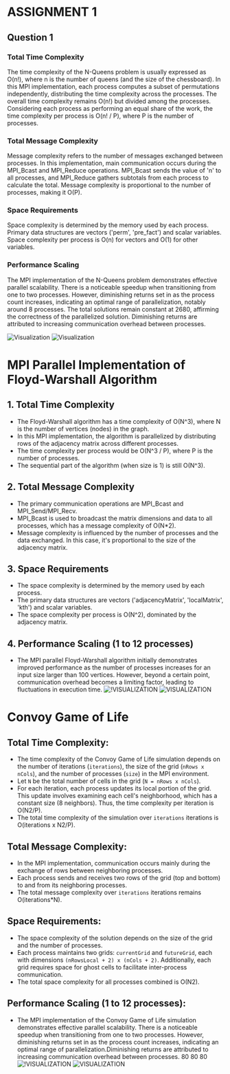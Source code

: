 #                                                           ASSIGNMENT 1 

## Question 1

###  Total Time Complexity

The time complexity of the N-Queens problem is usually expressed as O(n!), where n is the number of queens (and the size of the chessboard). In this MPI implementation, each process computes a subset of permutations independently, distributing the time complexity across the processes. The overall time complexity remains O(n!) but divided among the processes. Considering each process as performing an equal share of the work, the time complexity per process is O(n! / P), where P is the number of processes.

### Total Message Complexity

Message complexity refers to the number of messages exchanged between processes. In this implementation, main communication occurs during the MPI_Bcast and MPI_Reduce operations. MPI_Bcast sends the value of 'n' to all processes, and MPI_Reduce gathers subtotals from each process to calculate the total. Message complexity is proportional to the number of processes, making it O(P).

### Space Requirements

Space complexity is determined by the memory used by each process. Primary data structures are vectors ('perm', 'pre_fact') and scalar variables. Space complexity per process is O(n) for vectors and O(1) for other variables.

### Performance Scaling

The MPI implementation of the N-Queens problem demonstrates effective parallel scalability. There is a noticeable speedup when transitioning from one to two processes. However, diminishing returns set in as the process count increases, indicating an optimal range of parallelization, notably around 8 processes. The total solutions remain constant at 2680, affirming the correctness of the parallelized solution. Diminishing returns are attributed to increasing communication overhead between processes.

![Visualization](image.png)
![Visualization](image-1.png)


# MPI Parallel Implementation of Floyd-Warshall Algorithm

## 1. Total Time Complexity
   - The Floyd-Warshall algorithm has a time complexity of O(N^3), where N is the number of vertices (nodes) in the graph.
   - In this MPI implementation, the algorithm is parallelized by distributing rows of the adjacency matrix across different processes.
   - The time complexity per process would be O(N^3 / P), where P is the number of processes.
   - The sequential part of the algorithm (when size is 1) is still O(N^3).

## 2. Total Message Complexity
   - The primary communication operations are MPI_Bcast and MPI_Send/MPI_Recv.
   - MPI_Bcast is used to broadcast the matrix dimensions and data to all processes, which has a message complexity of O(N*2).
   - Message complexity is influenced by the number of processes and the data exchanged. In this case, it's proportional to the size of the adjacency matrix.

## 3. Space Requirements
   - The space complexity is determined by the memory used by each process.
   - The primary data structures are vectors ('adjacencyMatrix', 'localMatrix', 'kth') and scalar variables.
   - The space complexity per process is O(N^2), dominated by the adjacency matrix.

## 4. Performance Scaling (1 to 12 processes)
- The MPI parallel Floyd-Warshall algorithm initially demonstrates improved performance as the number of processes increases for an input size larger than 100 vertices. However, beyond a certain point, communication overhead becomes a limiting factor, leading to fluctuations in execution time. 
  ![!VISUALIZATION](image-2.png)
  ![VISUALIZATION](image-3.png)

# Convoy Game of Life

## Total Time Complexity:
- The time complexity of the Convoy Game of Life simulation depends on the number of iterations (`iterations`), the size of the grid (`nRows x nCols`), and the number of processes (`size`) in the MPI environment.
- Let `N` be the total number of cells in the grid (`N = nRows x nCols`). 
- For each iteration, each process updates its local portion of the grid. This update involves examining each cell's neighborhood, which has a constant size (8 neighbors). Thus, the time complexity per iteration is O(N2/P).
- The total time complexity of the simulation over `iterations` iterations is O(iterations x N2/P).

## Total Message Complexity:
- In the MPI implementation, communication occurs mainly during the exchange of rows between neighboring processes.
- Each process sends and receives two rows of the grid (top and bottom) to and from its neighboring processes.
- The total message complexity over `iterations` iterations remains O(iterations*N).

## Space Requirements:
- The space complexity of the solution depends on the size of the grid and the number of processes.
- Each process maintains two grids: `currentGrid` and `futureGrid`, each with dimensions `(nRowsLocal + 2) x (nCols + 2)`. Additionally, each grid requires space for ghost cells to facilitate inter-process communication.
- The total space complexity for all processes combined is O(N2).

## Performance Scaling (1 to 12 processes):

- The MPI implementation of the Convoy Game of Life simulation demonstrates effective parallel scalability. There is a noticeable speedup when transitioning from one to two processes. However, diminishing returns set in as the process count increases, indicating an optimal range of parallelization.Diminishing returns are attributed to increasing communication overhead between processes. 80 80 80
  ![!VISUALIZATION](image-4.png)
  ![VISUALIZATION](image-5.png)